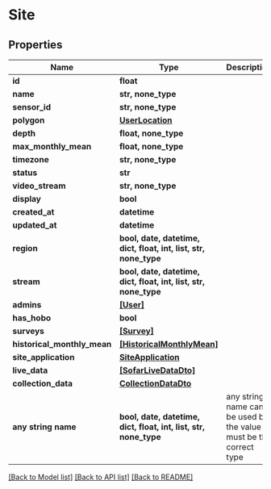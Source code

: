 # Site


## Properties
Name | Type | Description | Notes
------------ | ------------- | ------------- | -------------
**id** | **float** |  | 
**name** | **str, none_type** |  | 
**sensor_id** | **str, none_type** |  | 
**polygon** | [**UserLocation**](UserLocation.md) |  | 
**depth** | **float, none_type** |  | 
**max_monthly_mean** | **float, none_type** |  | 
**timezone** | **str, none_type** |  | 
**status** | **str** |  | 
**video_stream** | **str, none_type** |  | 
**display** | **bool** |  | 
**created_at** | **datetime** |  | 
**updated_at** | **datetime** |  | 
**region** | **bool, date, datetime, dict, float, int, list, str, none_type** |  | 
**stream** | **bool, date, datetime, dict, float, int, list, str, none_type** |  | 
**admins** | [**[User]**](User.md) |  | 
**has_hobo** | **bool** |  | 
**surveys** | [**[Survey]**](Survey.md) |  | [optional] 
**historical_monthly_mean** | [**[HistoricalMonthlyMean]**](HistoricalMonthlyMean.md) |  | [optional] 
**site_application** | [**SiteApplication**](SiteApplication.md) |  | [optional] 
**live_data** | [**[SofarLiveDataDto]**](SofarLiveDataDto.md) |  | [optional] 
**collection_data** | [**CollectionDataDto**](CollectionDataDto.md) |  | [optional] 
**any string name** | **bool, date, datetime, dict, float, int, list, str, none_type** | any string name can be used but the value must be the correct type | [optional]

[[Back to Model list]](../README.md#documentation-for-models) [[Back to API list]](../README.md#documentation-for-api-endpoints) [[Back to README]](../README.md)



